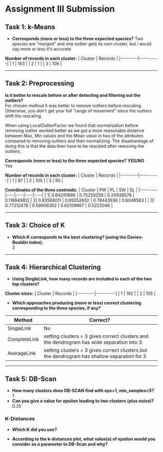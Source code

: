 # Assignment III Submission

## Task 1: k-Means

- **Corresponds (more or less) to the three expected species?**
Two species are "merged" and one outlier gets its own cluster, but i would say more or less it's accurate  

**Number of records in each cluster:**
| Cluster | Records  |
|---------|----------|
| 1       | 193      |
| 2       | 1        |
| 3       | 106      |

---

## Task 2: Preprocessing

**Is it better to rescale before or after detecting and filtering out the outliers?**  
For chosen method it was better to remove outliers before rescaling. Otherwise, you don't get your full "range of movement" since the outliers shift the rescaling. 

When using LocalOutlierFactor we found that normalization before removing outlier worked better as we got a more reasonable distance between Max, Min values and the Mean value in two of the attributes compared to removing outliers and then normalizing. The disadvantage of doing this is that the data then have to be rescaled after removing the outliers. 

**Corresponds (more or less) to the three expected species?** **YES/NO**  
Yes

**Number of records in each cluster:**
| Cluster | Records |
|---------|----------|
| 1       | 97  |
| 2       | 105 |
| 3       | 95 |

**Coordinates of the three centroids:**
| Cluster | PW | PL | SW | SL |
|---------|----|----|----|----|
| 1| 0.64291899 | 0.75259259 | 0.20938578 | 0.11684982|
| 2| 0.83568011 | 0.65052632 | 0.78443936 | 0.8048583 |
| 3| 0.77212478 | 0.59908362 | 0.62109667 | 0.5222046 |

---

## Task 3: Choice of K

- **Which K corresponds to the best clustering? (using the Davies-Bouldin index).**  
2
---

## Task 4: Hierarchical Clustering

- **Using SingleLink, how many records are included in each of the two top clusters?**  

**Cluster sizes:**
| Cluster | Records |
|---------|----------|
| 1       |  192     |
| 2       |  105     |

- **Which approaches producing (more or less) correct clustering corresponding to the three species, if any?**

| Method       | Correct? |
|--------------|----------|
| SingleLink   | No |
| CompleteLink |  setting clusters = 3 gives correct clusters and the dendrogram has wide separation into 3  |
| AverageLink  |  setting clusters = 3 gives correct clusters but the dendrogram has shallow separation for 3   |

---

## Task 5: DB-Scan

- **How many clusters does DB-SCAN find with eps=1, min_samples=5?**  
1 
- **Can you give a value for epsilon leading to two clusters (plus noise)?**  
0.25

### K-Distances
- **Which K did you use?**  

- **According to the k-distances plot, what value(s) of epsilon would you consider as a parameter to DB-Scan and why?**  
